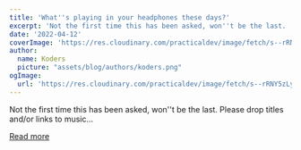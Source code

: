 ```yaml
---
title: 'What''s playing in your headphones these days?'
excerpt: 'Not the first time this has been asked, won''t be the last.  Please drop titles and/or links to music...'
date: '2022-04-12'
coverImage: 'https://res.cloudinary.com/practicaldev/image/fetch/s--rRNY5zLy--/c_imagga_scale,f_auto,fl_progressive,h_420,q_auto,w_1000/https://dev-to-uploads.s3.amazonaws.com/uploads/articles/d8hb2ye84ugt7po1tc8i.png'
author:
  name: Koders
  picture: "assets/blog/authors/koders.png"
ogImage:
  url: 'https://res.cloudinary.com/practicaldev/image/fetch/s--rRNY5zLy--/c_imagga_scale,f_auto,fl_progressive,h_420,q_auto,w_1000/https://dev-to-uploads.s3.amazonaws.com/uploads/articles/d8hb2ye84ugt7po1tc8i.png'
---
```


Not the first time this has been asked, won''t be the last.  Please drop titles and/or links to music...

[Read more](https://dev.to/ben/whats-playing-in-your-headphones-these-days-5fdp)
